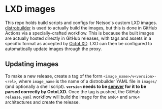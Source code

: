 # LXD images

This repo holds build scripts and configs for Netsoc's custom LXD images.
[distrobuilder](https://distrobuilder.readthedocs.io/en/latest/) is used to actually build the images, but this is done
in GitHub Actions via a specially-crafted workflow. This is because the built images are actually hosted directly in
GitHub releases, with tags and assets in a specific format as accepted by
[OctoLXD](https://github.com/devplayer0/OctoLXD). LXD can then be configured to automatically update images through the
proxy.

## Updating images

To make a new release, create a tag of the form `<image_name>/v<version>-<rel>`, where `image_name` is the name of a
distrobuilder YAML file in `images/` (and optionally a shell script). **`version` needs to be
[semver](https://semver.org/) for it to be parsed correctly by OctoLXD.** Once the tag is pushed, the GitHub
`release.yaml` workflow will build the image for the `amd64` and `arm64` architectures and create the release.
